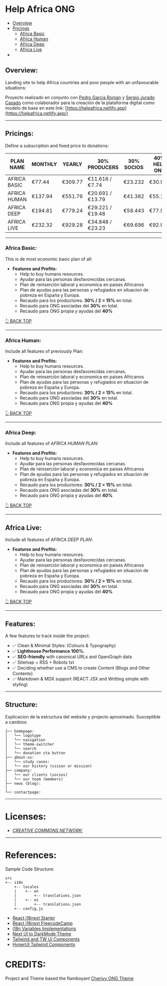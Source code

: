 # Help Africa ONG

-   [Overview](#overview)
-   [Pricings](#pricings)
    -   [Africa Basic](#africa-basic)
    -   [Africa Human](#africa-human)
    -   [Africa Deep](#africa-deep)
    -   [Africa Live](#africa-live)
-

## Overview:

Landing site to help Africa countries and poor people with an unfavourable situations:

Proyecto realizado en conjunto con [Pedro Garcia Roman](http://pedrogarcia.gq/) y [Sergio Jurado Casado](https://github.com/senseijurado/07-helpafrica-astro) como colaborador para la creación de la plataforma digital como modelo de base en este link: [https://helpafrica.netlify.app](https://helpafrica.netlify.app/)

---

## Pricings:

Define a subscription and fixed price to donations:

| PLAN NAME    | MONTHLY | YEARLY  | 30% PRODUCERS    | 30% SOCIOS | 40% HELP ONG |
| ------------ | ------- | ------- | ---------------- | ---------- | ------------ |
| AFRICA BASIC | €77.44  | €309.77 | €11.616 / €7.74  | €23.232    | €30.976      |
| AFRICA HUMAN | €137.94 | €551.76 | €20.691 / €13.79 | €41.382    | €55.176      |
| AFRICA DEEP  | €194.81 | €779.24 | €29.221 / €19.48 | €58.443    | €77.924      |
| AFRICA LIVE  | €232.32 | €929.28 | €34.848 / €23.23 | €69.696    | €92.928      |

---

### Africa Basic:

This is de most economic basic plan of all:

-   **Features and Profits:**
    -   Help to buy humans resources.
    -   Ayudar para las personas desfavorecidas cercanas.
    -   Plan de reinserción laboral y economica en paises Africanos
    -   Plan de ayudas para las personas y refugiados en situacion de pobreza en España y Europa.
    -   Recaudo para los productores: **30% / 2 = 15%** en total.
    -   Recaudo para ONG asociadas del **30%** en total.
    -   Recaudo para ONG propia y ayudas del **40%**

[👆 BACK TOP](#pricings)

---

### Africa Human:

Include all features of previously Plan:

-   **Features and Profits:**
    -   Help to buy humans resources.
    -   Ayudar para las personas desfavorecidas cercanas.
    -   Plan de reinserción laboral y economica en paises Africanos
    -   Plan de ayudas para las personas y refugiados en situacion de pobreza en España y Europa.
    -   Recaudo para los productores: **30% / 2 = 15%** en total.
    -   Recaudo para ONG asociadas del **30%** en total.
    -   Recaudo para ONG propia y ayudas del **40%**

[👆 BACK TOP](#pricings)

---

### Africa Deep:

Include all features of _AFRICA HUMAN PLAN_:

-   **Features and Profits:**
    -   Help to buy humans resources.
    -   Ayudar para las personas desfavorecidas cercanas.
    -   Plan de reinserción laboral y economica en paises Africanos
    -   Plan de ayudas para las personas y refugiados en situacion de pobreza en España y Europa.
    -   Recaudo para los productores: **30% / 2 = 15%** en total.
    -   Recaudo para ONG asociadas del **30%** en total.
    -   Recaudo para ONG propia y ayudas del **40%**

[👆 BACK TOP](#pricings)

---

## Africa Live:

Include all features of _AFRICA DEEP PLAN_:

-   **Features and Profits:**
    -   Help to buy humans resources.
    -   Ayudar para las personas desfavorecidas cercanas.
    -   Plan de reinserción laboral y economica en paises Africanos
    -   Plan de ayudas para las personas y refugiados en situacion de pobreza en España y Europa.
    -   Recaudo para los productores: **30% / 2 = 15%** en total.
    -   Recaudo para ONG asociadas del **30%** en total.
    -   Recaudo para ONG propia y ayudas del **40%**

[👆 BACK TOP](#pricings)

---

## Features:

A few features to track inside the project:

-   ✅ Clean & Minimal Styles: (Colours & Typography)
-   ✅ **Lighthouse Performance 100%.**
-   ✅ **SEO-friendly** with canonical URLs and OpenGraph data
-   ✅ Sitemap + RSS + Robots txt
-   ✅ Deciding whether use a CMS to create Content (Blogs and Other Contents)
-   ✅ Markdown & MDX support (REACT JSX and Writting simple with styling)

---

## Structure:

Explicacion de la estructura del website y projecto aproximado. Susceptible a cambios:

```
├── homepage:
│   └── logotype
│   └── navigation
│   └── theme-switcher
│   └── search
│   └── donation cta button
├── about-us:
│   └── study cases:
│   └── our history (vision or mission)
├── company:
│   └── our clients (socios)
│   └── our team (members)
├── news (blog):
│
└── contactpage:
```

---

# Licenses:

-   [_CREATIVE COMMONS NETWORK:_](https://creativecommons.org/)

---

# References:

Sample Code Structure:

```
src
+-- i18n
    +-- locales
    |    +-- en
    |        +-- translations.json
    |    +-- es
    |        +-- translations.json
    +-- config.js

```

-   [React i18next Starter](https://github.com/Ibaslogic/react_i18next_starter)
-   [React i18next FreecodeCamp](https://www.freecodecamp.org/news/how-to-add-localization-to-your-react-app/)
-   [i18n Variables Implementations](https://stackoverflow.com/questions/44635584/react-intl-how-to-switch-locale-and-messages-from-variable)
-   [Next UI to DarkMode Theme](https://nextui.org/docs/theme/dark-mode)
-   [Tailwind and TW Ui Components](https://tailwindcss.com/)
-   [HyperUI Tailwind Components](https://www.hyperui.dev/)

# CREDITS:

Project and Theme based the flamboyant [Cherivy ONG Theme](https://helpafrica.netlify.app/)
